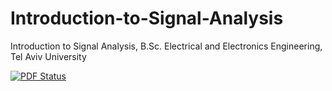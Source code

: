 # Introduction-to-Signal-Analysis
Introduction to Signal Analysis, B.Sc. Electrical and Electronics Engineering, Tel Aviv University


[![PDF Status](https://www.sharelatex.com/github/repos/aakashjog/Introduction-to-Signal-Analysis/builds/latest/badge.svg)](https://www.sharelatex.com/github/repos/aakashjog/Introduction-to-Signal-Analysis/builds/latest/output.pdf)
